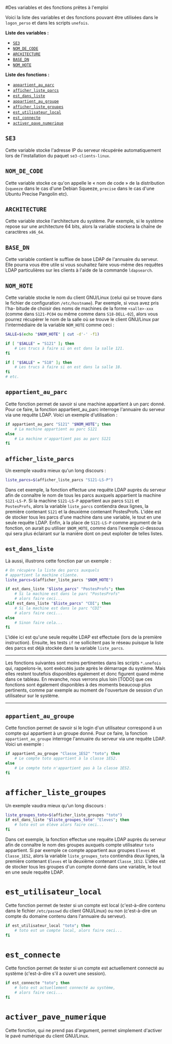 #Des variables et des fonctions prêtes à l'emploi

Voici la liste des variables et des fonctions pouvant être utilisées dans le `logon_perso` et dans les scripts `unefois`.

**Liste des variables :**

* [`SE3`](#se3)
* [`NOM_DE_CODE`](#nom_de_code)
* [`ARCHITECTURE`](#architecture)
* [`BASE_DN`](#base_dn)
* [`NOM_HOTE`](#nom_hote)



**Liste des fonctions :**

* [`appartient_au_parc`](#appartient_au_parc)
* [`afficher_liste_parcs`](#afficher_liste_parcs)
* [`est_dans_liste`](#est_dans_liste)
* [`appartient_au_groupe`](#appartient_au_groupe)
* [`afficher_liste_groupes`](#afficher_liste_groupes)
* [`est_utilisateur_local`](#est_utilisateur_local)
* [`est_connecte`](#est_connecte)
* [`activer_pave_numerique`](#activer_pave_numerique)


## `SE3`

Cette variable stocke l'adresse IP du serveur récupérée automatiquement lors de l'installation du paquet `se3-clients-linux`.

## `NOM_DE_CODE`

Cette variable stocke ce qu'on appelle le « nom de code » de la distribution (`squeeze` dans le cas d'une Debian Squeeze, `precise` dans le cas d'une Ubuntu Precise Pangolin etc).

## `ARCHITECTURE`

Cette variable stocke l'architecture du système. Par exemple, si le système repose sur une architecture 64 bits, alors la variable stockera la chaîne de caractères `x86_64`.

## `BASE_DN`

Cette variable contient le suffixe de base LDAP de l'annuaire du serveur. Elle pourra vous être utile si vous souhaitez faire vous-même des requêtes LDAP particulières sur les clients à l'aide de la commande `ldapsearch`.

## `NOM_HOTE`

Cette variable stocke le nom du client GNU/Linux (celui qui se trouve dans le fichier de configuration `/etc/hostname`). Par exemple, si vous avez pris l'ha-
bitude de choisir des noms de machines de la forme `<salle>-xxx` (comme dans `S121-PC04` ou même comme dans `S18-DELL-02`), alors vous pourrez récupérer le nom de la salle où se trouve le client GNU/Linux par l'intermédiaire de la variable `NOM_HOTE` comme ceci :

```sh
SALLE=$(echo "$NOM_HOTE" | cut -d'-' -f1)

if [ "$SALLE" = "S121" ]; then
    # Les trucs à faire si on est dans la salle 121.
fi

if [ "$SALLE" = "S18" ]; then
    # Les trucs à faire si on est dans la salle 18.
fi
# etc.
```

## `appartient_au_parc`

Cette fonction permet de savoir si une machine appartient à un parc donné. Pour ce faire, la fonction appartient_au_parc interroge l'annuaire du serveur via une requête LDAP. Voici un exemple d'utilisation :

```sh
if appartient_au_parc "S121" "$NOM_HOTE"; then
    # La machine appartient au parc S121
else
    # La machine n'appartient pas au parc S121
fi
```
## `afficher_liste_parcs`

Un exemple vaudra mieux qu'un long discours :
```sh
liste_parcs=$(afficher_liste_parcs "S121-LS-P")
```

Dans cet exemple, la fonction effectue une requête LDAP auprès du serveur afin de connaître le nom de tous les parcs auxquels appartient la machine `S121-LS-P`. Si la machine `S121-LS-P` appartient aux parcs `S121` et `PostesProfs`, alors la variable `liste_parcs` contiendra deux lignes, la première contenant `S121` et la deuxième contenant PostesProfs. L'idée est de stocker tous les parcs d'une machine dans une variable, le tout en une seule requête LDAP. Enfin, à la place de `S121-LS-P` comme argument de la fonction, on aurait pu utiliser `$NOM_HOTE`, comme dans l'exemple ci-dessous qui sera plus éclairant sur la manière dont on peut exploiter de telles listes.

## `est_dans_liste`

Là aussi, illustrons cette fonction par un exemple :

```sh
# On récupère la liste des parcs auxquels
# appartient la machine cliente.
liste_parcs=$(afficher_liste_parcs "$NOM_HOTE")

if est_dans_liste "$liste_parcs" "PostesProfs"; then
    # Si la machine est dans le parc "PostesProfs"
    # alors faire ceci...
elif est_dans_liste "$liste_parcs" "CDI"; then
    # Si la machine est dans le parc "CDI"
    # alors faire ceci...
else
    # Sinon faire cela...
fi
```

L'idée ici est qu'une seule requête LDAP est effectuée (lors de la première instruction). Ensuite, les tests `if` ne sollicitent pas le réseau puisque la liste des parcs est déjà stockée dans la variable `liste_parcs`.

----

Les fonctions suivantes sont moins pertinentes dans les scripts `*.unefois` qui, rappelons-le, sont exécutés juste après le démarrage du système. Mais elles restent toutefois disponibles également et donc figurent quand même dans ce tableau.
En revanche, nous verrons plus loin [TODO] que ces fonctions sont également disponibles à des moments beaucoup plus pertinents, comme par exemple au moment de l'ouverture de session d'un utilisateur sur le système.

----

## `appartient_au_groupe`

Cette fonction permet de savoir si le login d'un utilisateur correspond à un compte qui appartient à un groupe donné. Pour ce faire, la fonction `appartient_au_groupe` interroge l'annuaire du serveur via une requête LDAP. Voici un exemple :

```sh
if appartient_au_groupe "Classe_1ES2" "toto"; then
    # Le compte toto appartient à la classe 1ES2.
else
    # Le compte toto n'appartient pas à la classe 1ES2.
fi
```

# `afficher_liste_groupes`
Un exemple vaudra mieux qu'un long discours :
```sh
liste_groupes_toto=$(afficher_liste_groupes "toto")
if est_dans_liste "$liste_groupes_toto" "Eleves"; then
    # toto est un élève alors faire ceci...
fi
```

Dans cet exemple, la fonction effectue une requête LDAP auprès du serveur afin de connaître le nom des groupes auxquels compte utilisateur `toto` appartient. Si par exemple ce compte appartient aux groupes `Eleves` et `Classe_1ES2`, alors la variable `liste_groupes_toto` contiendra deux lignes, la première contenant `Eleves` et la deuxième contenant `Classe_1ES2`. L'idée est de stocker tous les groupes d'un compte donné dans une variable, le tout en une seule requête LDAP.

# `est_utilisateur_local`
Cette fonction permet de tester si un compte est local (c'est-à-dire contenu dans le fichier `/etc/passwd` du client GNU/Linux) ou non (c'est-à-dire un compte du domaine contenu dans l'annuaire du serveur).

```sh
if est_utilisateur_local "toto"; then
    # toto est un compte local, alors faire ceci...
fi
```

# `est_connecte`
Cette fonction permet de tester si un compte est actuellement connecté au système (c'est-à-dire s'il a ouvert une session).

```sh
if est_connecte "toto"; then
    # toto est actuellement connecté au système,
    # alors faire ceci...
fi
```

# `activer_pave_numerique`

Cette fonction, qui ne prend pas d'argument, permet simplement d'activer le pavé numérique du client GNU/Linux.

